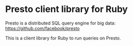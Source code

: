 # Presto client library for Ruby

Presto is a distributed SQL query engine for big data:
https://github.com/facebook/presto

This is a client library for Ruby to run queries on Presto.

